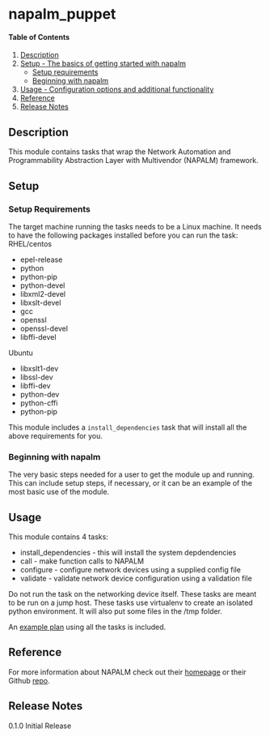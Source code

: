 
# napalm_puppet

#### Table of Contents

1. [Description](#description)
2. [Setup - The basics of getting started with napalm](#setup)
    * [Setup requirements](#setup-requirements)
    * [Beginning with napalm](#beginning-with-napalm)
3. [Usage - Configuration options and additional functionality](#usage)
4. [Reference](#reference)
5. [Release Notes](#release-notes)

## Description

This module contains tasks that wrap the Network Automation and Programmability Abstraction Layer with Multivendor (NAPALM) framework.

## Setup

### Setup Requirements

The target machine running the tasks needs to be a Linux machine. It needs to have the following packages installed before you can run the task:  
RHEL/centos  
* epel-release
* python
* python-pip
* python-devel
* libxml2-devel
* libxslt-devel
* gcc
* openssl
* openssl-devel
* libffi-devel

Ubuntu  
* libxslt1-dev
* libssl-dev
* libffi-dev
* python-dev
* python-cffi
* python-pip  

This module includes a `install_dependencies` task that will install all the above requirements for you.

### Beginning with napalm

The very basic steps needed for a user to get the module up and running. This can include setup steps, if necessary, or it can be an example of the most basic use of the module.

## Usage

This module contains 4 tasks:
* install_dependencies - this will install the system depdendencies 
* call - make function calls to NAPALM
* configure - configure network devices using a supplied config file
* validate - validate network device configuration using a validation file

Do not run the task on the networking device itself. These tasks are meant to be run on a jump host. These tasks use virtualenv to create an isolated python environment. It will also put some files in the /tmp folder.

An [example plan](plans/example.pp) using all the tasks is included.

## Reference

For more information about NAPALM check out their [homepage](https://napalm-automation.net/) or their Github [repo](https://github.com/napalm-automation/napalm).

## Release Notes

0.1.0 Initial Release
